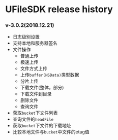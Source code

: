 # UFileSDK release history

### v-3.0.2(2018.12.21)

* 日志级别设置
* 支持本地和服务器签名
* 文件操作
	* 普通上传
	* 极速上传
	* 文件方式上传
	* 上传`buffer(NSData)`类型数据
	* 分片上传
	* 下载文件(整体，部分)
	* 下载文件到目录
	* 删除文件
	* 查询文件
* 获取`bucket`下文件列表
* 查询文件的`headFile`
* 获取`bucket`下文件的下载地址
* 比较本地文件与`bucket`中文件的etag值